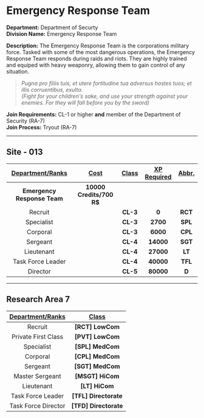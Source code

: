 # Emergency Response Team

**Department:** Department of Securty  
**Division Name:** Emergency Response Team

**Description:** The Emergency Response Team is the corporations military force. Tasked with some of the most dangerous operations, the Emergency Response Team responds during raids and riots. They are highly trained and equiped with heavy weaponry, allowing them to gain control of any situation.

> *Pugna pro filiis tuis, et utere fortitudine tua adversus hostes tuos; et illis corruentibus, exulta.*  
> *(Fight for your children's sake, and use your strength against your enemies. For they will fall before you by the sword)*

**Join Requirements:** CL-1 or higher **and** member of the Department of Security (RA-7)  
**Join Process:** Tryout (RA-7)

---

## Site - 013

| **<ins>Department/Ranks</ins>** | **<ins>Cost</ins>** | **<ins>Class</ins>** | **<ins>XP Required</ins>** | **<ins>Abbr.</ins>** |
|:---:|:---:|:---:|:---:|:---:|
| **Emergency Response Team** | **10000 Credits/700 R$** |  |  |  |
| Recruit |  | **CL-3** | **0** | **RCT** |
| Specialist |  | **CL-3** | **2700** | **SPL** |
| Corporal |  | **CL-3** | **6000** | **CPL** |
| Sergeant |  | **CL-4** | **14000** | **SGT** |
| Lieutenant |  | **CL-4** | **27000** | **LT** |
| Task Force Leader |  | **CL-4** | **40000** | **TFL** |
| Director |  | **CL-5** | **80000** | **D** |

---

## Research Area 7
| **<ins>Department/Ranks</ins>** | **<ins>Class</ins>** |
|:---:|:---:|
| Recruit | **[RCT] LowCom** |
| Private First Class | **[PVT] LowCom** |
| Specialist | **[SPL] MedCom** |
| Corporal | **[CPL] MedCom** |
| Sergeant | **[SGT] MedCom** |
| Master Sergeant | **[MSGT] HiCom** |
| Lieutenant | **[LT] HiCom** |
| Task Force Leader | **[TFL] Directorate** |
| Task Force Director | **[TFD] Directorate** |
